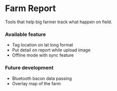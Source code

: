 # Farm Report

Tools that help big farmer track what happen on field.

### Available feature

- Tag location on lat long format
- Put detail on report while upload image
- Offline mode with sync feature

### Future development

- Bluetooth bacon data passing
- Overlay map of the farm
